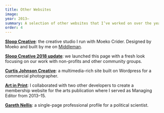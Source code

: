 ```yaml
---
title: Other Websites
image:
year: 2013–
summary: A selection of other websites that I’ve worked on over the years.
order: 4
---
```


**[Sloop Creative](http://www.sloopcreative.com/)**: the creative studio I run with Moeko Crider. Designed by Moeko and built by me on [Middleman](https://middlemanapp.com/).

**[Sloop Creative 2018 update](http://www.sloopcreative.com/design-for-2018/)**: we launched this page with a fresh look focusing on our work with non-profits and other community groups.

**[Curtis Johnson Creative](http://curtisjohnsonphoto.com/)**: a multimedia-rich site built on Wordpress for a commercial photographer.

**[Art in Print](http://artinprint.org/)**: I collaborated with two other developers to create a membership website for the arts publication where I served as Managing Editor from 2013–15.

**[Gareth Nellis](http://www.garethnellis.com/)**: a single-page professional profile for a political scientist.
